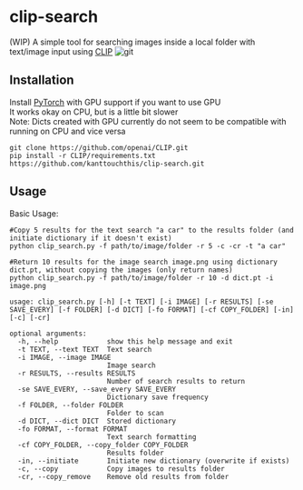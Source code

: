 ﻿# clip-search
(WIP)
A simple tool for searching images inside a local folder with text/image input
using [CLIP](https://github.com/openai/CLIP)
![git](https://user-images.githubusercontent.com/90077736/136822402-f14a7ad4-6d72-4dba-8376-41521141210e.png)
## Installation
Install [PyTorch](https://pytorch.org/get-started/locally/) with GPU support if you want to use GPU  
It works okay on CPU, but is a little bit slower  
Note: Dicts created with GPU currently do not seem to be compatible with running on CPU and vice versa
```
git clone https://github.com/openai/CLIP.git
pip install -r CLIP/requirements.txt
https://github.com/kanttouchthis/clip-search.git
```

## Usage
Basic Usage:
```
#Copy 5 results for the text search "a car" to the results folder (and initiate dictionary if it doesn't exist)
python clip_search.py -f path/to/image/folder -r 5 -c -cr -t "a car"

#Return 10 results for the image search image.png using dictionary dict.pt, without copying the images (only return names)
python clip_search.py -f path/to/image/folder -r 10 -d dict.pt -i image.png
```
```
usage: clip_search.py [-h] [-t TEXT] [-i IMAGE] [-r RESULTS] [-se SAVE_EVERY] [-f FOLDER] [-d DICT] [-fo FORMAT] [-cf COPY_FOLDER] [-in] [-c] [-cr]

optional arguments:
  -h, --help            show this help message and exit
  -t TEXT, --text TEXT  Text search
  -i IMAGE, --image IMAGE
                        Image search
  -r RESULTS, --results RESULTS
                        Number of search results to return
  -se SAVE_EVERY, --save_every SAVE_EVERY
                        Dictionary save frequency
  -f FOLDER, --folder FOLDER
                        Folder to scan
  -d DICT, --dict DICT  Stored dictionary
  -fo FORMAT, --format FORMAT
                        Text search formatting
  -cf COPY_FOLDER, --copy_folder COPY_FOLDER
                        Results folder
  -in, --initiate       Initiate new dictionary (overwrite if exists)
  -c, --copy            Copy images to results folder
  -cr, --copy_remove    Remove old results from folder

```
